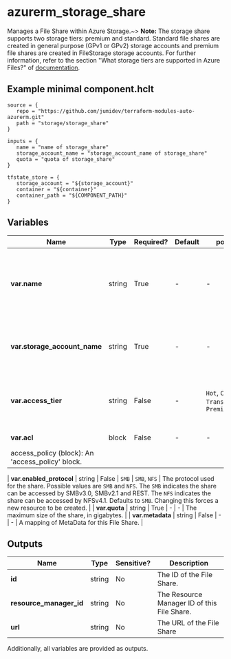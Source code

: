 # azurerm_storage_share

Manages a File Share within Azure Storage.~> **Note:** The storage share supports two storage tiers: premium and standard. Standard file shares are created in general purpose (GPv1 or GPv2) storage accounts and premium file shares are created in FileStorage storage accounts. For further information, refer to the section "What storage tiers are supported in Azure Files?" of [documentation](https://docs.microsoft.com/azure/storage/files/storage-files-faq#general).

## Example minimal component.hclt

```hcl
source = {
   repo = "https://github.com/jumidev/terraform-modules-auto-azurerm.git" 
   path = "storage/storage_share" 
}

inputs = {
   name = "name of storage_share" 
   storage_account_name = "storage_account_name of storage_share" 
   quota = "quota of storage_share" 
}

tfstate_store = {
   storage_account = "${storage_account}" 
   container = "${container}" 
   container_path = "${COMPONENT_PATH}" 
}

```

## Variables

| Name | Type | Required? |  Default  |  possible values |  Description |
| ---- | ---- | --------- |  ----------- | ----------- | ----------- |
| **var.name** | string | True | -  |  -  |  The name of the share. Must be unique within the storage account where the share is located. Changing this forces a new resource to be created. | 
| **var.storage_account_name** | string | True | -  |  -  |  Specifies the storage account in which to create the share. Changing this forces a new resource to be created. | 
| **var.access_tier** | string | False | -  |  `Hot`, `Cool`, `TransactionOptimized`, `Premium`  |  The access tier of the File Share. Possible values are `Hot`, `Cool` and `TransactionOptimized`, `Premium`. | 
| **var.acl** | block | False | -  |  -  |  One or more `acl` blocks. | | `acl` block structure: || 
|   access_policy (block): An 'access_policy' block. ||

| **var.enabled_protocol** | string | False | `SMB`  |  `SMB`, `NFS`  |  The protocol used for the share. Possible values are `SMB` and `NFS`. The `SMB` indicates the share can be accessed by SMBv3.0, SMBv2.1 and REST. The `NFS` indicates the share can be accessed by NFSv4.1. Defaults to `SMB`. Changing this forces a new resource to be created. | 
| **var.quota** | string | True | -  |  -  |  The maximum size of the share, in gigabytes. | 
| **var.metadata** | string | False | -  |  -  |  A mapping of MetaData for this File Share. | 



## Outputs

| Name | Type | Sensitive? | Description |
| ---- | ---- | --------- | --------- |
| **id** | string | No  | The ID of the File Share. | 
| **resource_manager_id** | string | No  | The Resource Manager ID of this File Share. | 
| **url** | string | No  | The URL of the File Share | 

Additionally, all variables are provided as outputs.
